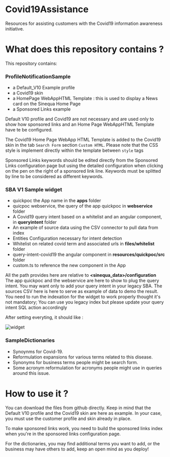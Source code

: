 # Covid19Assistance

Resources for assisting customers with the Covid19 information awareness initiative.

# What does this repository contains ?

This repository contains:

### ProfileNotificationSample ###

- a Default_V10 Example profile
- a Covid19 skin
- a HomePage WebAppHTML Template : this is used to display a News card on the Sinequa Home Page
- a Sponsored Links example

Default V10 profile and Covid19 are not necessary and are used only to show how sponsored links and an Home Page WebAppHTML Template have te be configured.

The Covid19 Home Page WebApp HTML Template is added to the Covid19 skin in the tab `Search Form` section `Custom HTML`. Please note that the CSS style is implement directly within the template between `style` tags

Sponsored Links keywords should be edited directly from the Sponsored Links configuration page but using the detailed configuration when clicking on the pen on the right of a sponsored link line. Keywords must be splitted by line to be considered as different keywords.


### SBA V1 Sample widget  ###

- quickpoc the App name in the **apps** folder
- quicpoc webservice, the query of the app quickpoc in **webservice** folder
- A Covid19 query intent based on a whitelist and an angular component, in **queryintent** folder 
- An example of source data using the CSV connector to pull data from index
- Entities Configuration necessary for intent detection
- Whitelist on related covid term and associated urls in **files/whitelist** folder
- query-intent-covid19 the angular component in **resources/quickpoc/src** folder
- custom.ts to reference the new component in the App

All the path provides here are relative to **<sinequa_data>/configuration**
The app quickpoc and the webservice are here to show to plug the query intent. You may want only to add your query intent in your legacy SBA. 
The sources CSV here is here to serve as example of data to demo the result. You need to run the indexation for the widget to work properly thought it's not mandatory; You can use you legacy index but please update your query intent SQL action accordingly 


After setting everyting, it should like : 

![widget](https://github.sinequa.com/djoko/Covid19Assistance/blob/master/screenshots/Covid19_Widget.PNG)


### SampleDictionaries ###

- Synoynms for Covid-19.
- Reformulation expansions for various terms related to this disease.
- Synonyms for business terms people might be search form.
- Some acronym reformulation for acronyms people might use in queries around this issue.


# How to use it ?

You can download the files from github directly. Keep in mind that the Default V10 profile and the Covid19 skin are here as example. In your case, you must use the customer profile and skin already in place.

To make sponsored links work, you need to build the sponsored links index when you're in the sponsored links configuration page.

For the dictionaries, you may find additional terms you want to add, or the business may have others to add, keep an open mind as you deploy!


